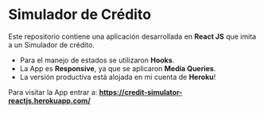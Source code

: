 # Simulador de Crédito
Este repositorio contiene una aplicación desarrollada en **React JS** que imita a un Simulador de crédito.

* Para el manejo de estados se utilizaron **Hooks**.
* La App es **Responsive**, ya que se aplicaron **Media Queries**.
* La versión productiva está alojada en mi cuenta de **Heroku**!

Para visitar la App entrar a: **https://credit-simulator-reactjs.herokuapp.com/**
